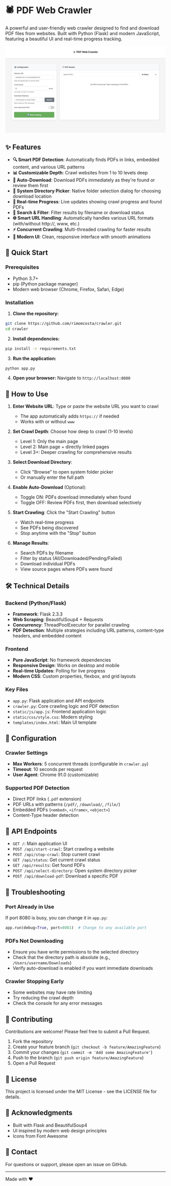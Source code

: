 # 🕷️ PDF Web Crawler

A powerful and user-friendly web crawler designed to find and download PDF files from websites. Built with Python (Flask) and modern JavaScript, featuring a beautiful UI and real-time progress tracking.

![PDF Web Crawler Screenshot](screenshot.jpg?v=2)

## ✨ Features

- **🔍 Smart PDF Detection**: Automatically finds PDFs in links, embedded content, and various URL patterns
- **📊 Customizable Depth**: Crawl websites from 1 to 10 levels deep
- **💾 Auto-Download**: Download PDFs immediately as they're found or review them first
- **📁 System Directory Picker**: Native folder selection dialog for choosing download location
- **🎯 Real-time Progress**: Live updates showing crawl progress and found PDFs
- **🔎 Search & Filter**: Filter results by filename or download status
- **🌐 Smart URL Handling**: Automatically handles various URL formats (with/without http://, www, etc.)
- **⚡ Concurrent Crawling**: Multi-threaded crawling for faster results
- **🎨 Modern UI**: Clean, responsive interface with smooth animations

## 🚀 Quick Start

### Prerequisites

- Python 3.7+
- pip (Python package manager)
- Modern web browser (Chrome, Firefox, Safari, Edge)

### Installation

1. **Clone the repository:**
```bash
git clone https://github.com/rimomcosta/crawler.git
cd crawler
```

2. **Install dependencies:**
```bash
pip install -r requirements.txt
```

3. **Run the application:**
```bash
python app.py
```

4. **Open your browser:**
Navigate to `http://localhost:8080`

## 📖 How to Use

1. **Enter Website URL**: Type or paste the website URL you want to crawl
   - The app automatically adds `https://` if needed
   - Works with or without `www`

2. **Set Crawl Depth**: Choose how deep to crawl (1-10 levels)
   - Level 1: Only the main page
   - Level 2: Main page + directly linked pages
   - Level 3+: Deeper crawling for comprehensive results

3. **Select Download Directory**: 
   - Click "Browse" to open system folder picker
   - Or manually enter the full path

4. **Enable Auto-Download** (Optional):
   - Toggle ON: PDFs download immediately when found
   - Toggle OFF: Review PDFs first, then download selectively

5. **Start Crawling**: Click the "Start Crawling" button
   - Watch real-time progress
   - See PDFs being discovered
   - Stop anytime with the "Stop" button

6. **Manage Results**:
   - Search PDFs by filename
   - Filter by status (All/Downloaded/Pending/Failed)
   - Download individual PDFs
   - View source pages where PDFs were found

## 🛠️ Technical Details

### Backend (Python/Flask)
- **Framework**: Flask 2.3.3
- **Web Scraping**: BeautifulSoup4 + Requests
- **Concurrency**: ThreadPoolExecutor for parallel crawling
- **PDF Detection**: Multiple strategies including URL patterns, content-type headers, and embedded content

### Frontend
- **Pure JavaScript**: No framework dependencies
- **Responsive Design**: Works on desktop and mobile
- **Real-time Updates**: Polling for live progress
- **Modern CSS**: Custom properties, flexbox, and grid layouts

### Key Files
- `app.py`: Flask application and API endpoints
- `crawler.py`: Core crawling logic and PDF detection
- `static/js/app.js`: Frontend application logic
- `static/css/style.css`: Modern styling
- `templates/index.html`: Main UI template

## 🔧 Configuration

### Crawler Settings
- **Max Workers**: 5 concurrent threads (configurable in `crawler.py`)
- **Timeout**: 10 seconds per request
- **User Agent**: Chrome 91.0 (customizable)

### Supported PDF Detection
- Direct PDF links (`.pdf` extension)
- PDF URLs with patterns (`/pdf/`, `/download/`, `/file/`)
- Embedded PDFs (`<embed>`, `<iframe>`, `<object>`)
- Content-Type header detection

## 📝 API Endpoints

- `GET /`: Main application UI
- `POST /api/start-crawl`: Start crawling a website
- `POST /api/stop-crawl`: Stop current crawl
- `GET /api/status`: Get current crawl status
- `GET /api/results`: Get found PDFs
- `POST /api/select-directory`: Open system directory picker
- `POST /api/download-pdf`: Download a specific PDF

## 🐛 Troubleshooting

### Port Already in Use
If port 8080 is busy, you can change it in `app.py`:
```python
app.run(debug=True, port=8081)  # Change to any available port
```

### PDFs Not Downloading
- Ensure you have write permissions to the selected directory
- Check that the directory path is absolute (e.g., `/Users/username/Downloads`)
- Verify auto-download is enabled if you want immediate downloads

### Crawler Stopping Early
- Some websites may have rate limiting
- Try reducing the crawl depth
- Check the console for any error messages

## 🤝 Contributing

Contributions are welcome! Please feel free to submit a Pull Request.

1. Fork the repository
2. Create your feature branch (`git checkout -b feature/AmazingFeature`)
3. Commit your changes (`git commit -m 'Add some AmazingFeature'`)
4. Push to the branch (`git push origin feature/AmazingFeature`)
5. Open a Pull Request

## 📄 License

This project is licensed under the MIT License - see the LICENSE file for details.

## 🙏 Acknowledgments

- Built with Flask and BeautifulSoup4
- UI inspired by modern web design principles
- Icons from Font Awesome

## 📧 Contact

For questions or support, please open an issue on GitHub.

---
Made with ❤️